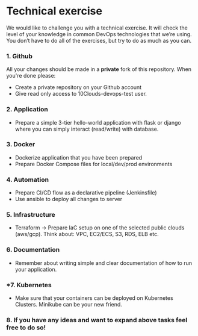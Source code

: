 # Technical exercise	

We would like to challenge you with a technical exercise. It will check the level of your knowledge in common DevOps technologies that we’re using. You don’t have to do all of the exercises, but try to do as much as you can.

### 1. Github
All your changes should be made in a **private** fork of this repository. When you're done please:
* Create a private repository on your Github account
* Give read only access to 10Clouds-devops-test user.

### 2. Application
* Prepare a simple 3-tier hello-world application with flask or django where you can simply interact (read/write) with database.

### 3. Docker
* Dockerize application that you have been prepared
* Prepare Docker Compose files for local/dev/prod environments

### 4. Automation
* Prepare CI/CD flow as a declarative pipeline (Jenkinsfile) 
* Use ansible to deploy all changes to server

### 5. Infrastructure
* Terraform → Prepare IaC setup on one of the selected public clouds (aws/gcp). Think about: VPC, EC2/ECS, S3, RDS, ELB etc.

### 6. Documentation
* Remember about writing simple and clear documentation of how to run your application.

### *7. Kubernetes
* Make sure that your containers can be deployed on Kubernetes Clusters. Minikube can be your new friend.

### 8. If you have any ideas and want to expand above tasks feel free to do so! 
